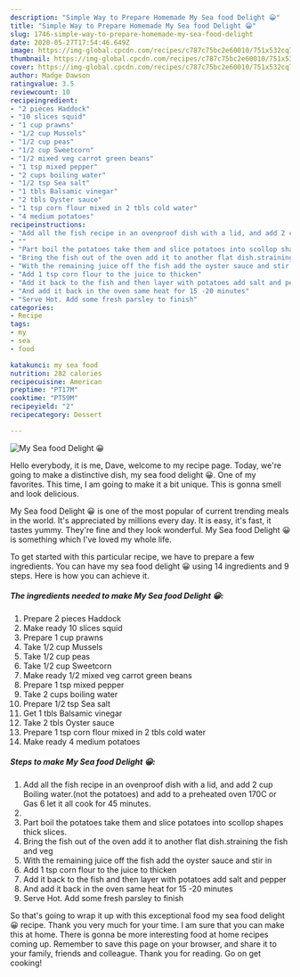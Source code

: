 ```yaml
---
description: "Simple Way to Prepare Homemade My Sea food Delight 😀"
title: "Simple Way to Prepare Homemade My Sea food Delight 😀"
slug: 1746-simple-way-to-prepare-homemade-my-sea-food-delight
date: 2020-05-27T17:54:46.649Z
image: https://img-global.cpcdn.com/recipes/c787c75bc2e60010/751x532cq70/my-sea-food-delight-😀-recipe-main-photo.jpg
thumbnail: https://img-global.cpcdn.com/recipes/c787c75bc2e60010/751x532cq70/my-sea-food-delight-😀-recipe-main-photo.jpg
cover: https://img-global.cpcdn.com/recipes/c787c75bc2e60010/751x532cq70/my-sea-food-delight-😀-recipe-main-photo.jpg
author: Madge Dawson
ratingvalue: 3.5
reviewcount: 10
recipeingredient:
- "2 pieces Haddock"
- "10 slices squid"
- "1 cup prawns"
- "1/2 cup Mussels"
- "1/2 cup peas"
- "1/2 cup Sweetcorn"
- "1/2 mixed veg carrot green beans"
- "1 tsp mixed pepper"
- "2 cups boiling water"
- "1/2 tsp Sea salt"
- "1 tbls Balsamic vinegar"
- "2 tbls Oyster sauce"
- "1 tsp corn flour mixed in 2 tbls cold water"
- "4 medium potatoes"
recipeinstructions:
- "Add all the fish recipe in an ovenproof dish with a lid, and add 2 cup Boiling water.(not the potatoes) and add to a preheated oven 170C or Gas 6 let it all cook for 45 minutes."
- ""
- "Part boil the potatoes take them and slice potatoes into scollop shapes thick slices."
- "Bring the fish out of the oven add it to another flat dish.straining the fish and veg"
- "With the remaining juice off the fish add the oyster sauce and stir in"
- "Add 1 tsp corn flour to the juice to thicken"
- "Add it back to the fish and then layer with potatoes add salt and pepper"
- "And add it back in the oven same heat for 15 -20 minutes"
- "Serve Hot. Add some fresh parsley to finish"
categories:
- Recipe
tags:
- my
- sea
- food

katakunci: my sea food 
nutrition: 282 calories
recipecuisine: American
preptime: "PT17M"
cooktime: "PT59M"
recipeyield: "2"
recipecategory: Dessert

---
```



![My Sea food Delight 😀](https://img-global.cpcdn.com/recipes/c787c75bc2e60010/751x532cq70/my-sea-food-delight-😀-recipe-main-photo.jpg)

Hello everybody, it is me, Dave, welcome to my recipe page. Today, we're going to make a distinctive dish, my sea food delight 😀. One of my favorites. This time, I am going to make it a bit unique. This is gonna smell and look delicious.

My Sea food Delight 😀 is one of the most popular of current trending meals in the world. It's appreciated by millions every day. It is easy, it's fast, it tastes yummy. They're fine and they look wonderful. My Sea food Delight 😀 is something which I've loved my whole life.




To get started with this particular recipe, we have to prepare a few ingredients. You can have my sea food delight 😀 using 14 ingredients and 9 steps. Here is how you can achieve it.

<!--inarticleads1-->

##### The ingredients needed to make My Sea food Delight 😀:

1. Prepare 2 pieces Haddock
1. Make ready 10 slices squid
1. Prepare 1 cup prawns
1. Take 1/2 cup Mussels
1. Take 1/2 cup peas
1. Take 1/2 cup Sweetcorn
1. Make ready 1/2 mixed veg carrot green beans
1. Prepare 1 tsp mixed pepper
1. Take 2 cups boiling water
1. Prepare 1/2 tsp Sea salt
1. Get 1 tbls Balsamic vinegar
1. Take 2 tbls Oyster sauce
1. Prepare 1 tsp corn flour mixed in 2 tbls cold water
1. Make ready 4 medium potatoes




<!--inarticleads2-->

##### Steps to make My Sea food Delight 😀:

1. Add all the fish recipe in an ovenproof dish with a lid, and add 2 cup Boiling water.(not the potatoes) and add to a preheated oven 170C or Gas 6 let it all cook for 45 minutes.
1. 
1. Part boil the potatoes take them and slice potatoes into scollop shapes thick slices.
1. Bring the fish out of the oven add it to another flat dish.straining the fish and veg
1. With the remaining juice off the fish add the oyster sauce and stir in
1. Add 1 tsp corn flour to the juice to thicken
1. Add it back to the fish and then layer with potatoes add salt and pepper
1. And add it back in the oven same heat for 15 -20 minutes
1. Serve Hot. Add some fresh parsley to finish




So that's going to wrap it up with this exceptional food my sea food delight 😀 recipe. Thank you very much for your time. I am sure that you can make this at home. There is gonna be more interesting food at home recipes coming up. Remember to save this page on your browser, and share it to your family, friends and colleague. Thank you for reading. Go on get cooking!
